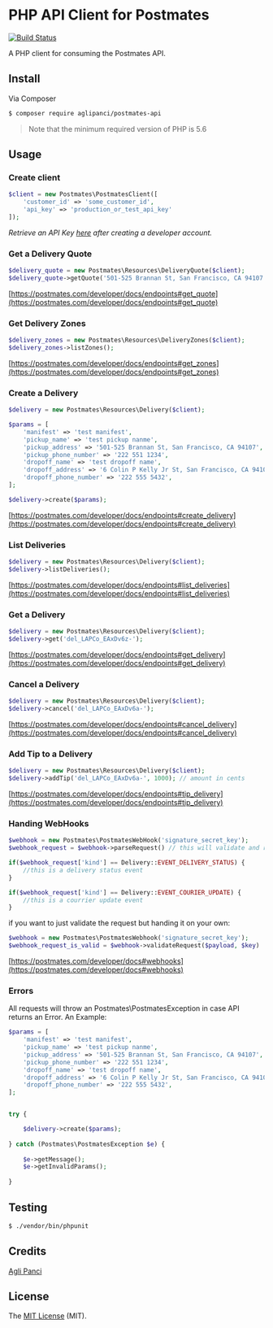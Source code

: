 # PHP API Client for Postmates
[![Build Status](https://travis-ci.org/aglipanci/postmates-api.svg?branch=master)](https://travis-ci.org/aglipanci/postmates-api)

A PHP client for consuming the Postmates API.

## Install

Via Composer

``` bash
$ composer require aglipanci/postmates-api
```

> Note that the minimum required version of PHP is 5.6

## Usage

### Create client

```php
$client = new Postmates\PostmatesClient([
    'customer_id' => 'some_customer_id',
    'api_key' => 'production_or_test_api_key'
]);
```
*Retrieve an API Key [here](https://postmates.com/developer/apikey) after creating a developer account.*

### Get a Delivery Quote

```php
$delivery_quote = new Postmates\Resources\DeliveryQuote($client);
$delivery_quote->getQuote('501-525 Brannan St, San Francisco, CA 94107', '6 Colin P Kelly Jr St, San Francisco, CA 94107');
```
[https://postmates.com/developer/docs/endpoints#get_quote](https://postmates.com/developer/docs/endpoints#get_quote)

### Get Delivery Zones

```php
$delivery_zones = new Postmates\Resources\DeliveryZones($client);
$delivery_zones->listZones();
```

[https://postmates.com/developer/docs/endpoints#get_zones](https://postmates.com/developer/docs/endpoints#get_zones)

### Create a Delivery

```php
$delivery = new Postmates\Resources\Delivery($client);

$params = [
    'manifest' => 'test manifest',
    'pickup_name' => 'test pickup nanme',
    'pickup_address' => '501-525 Brannan St, San Francisco, CA 94107',
    'pickup_phone_number' => '222 551 1234',
    'dropoff_name' => 'test dropoff name',
    'dropoff_address' => '6 Colin P Kelly Jr St, San Francisco, CA 94107',
    'dropoff_phone_number' => '222 555 5432',
];

$delivery->create($params);
```

[https://postmates.com/developer/docs/endpoints#create_delivery](https://postmates.com/developer/docs/endpoints#create_delivery)

### List Deliveries

```php
$delivery = new Postmates\Resources\Delivery($client);
$delivery->listDeliveries();
```

[https://postmates.com/developer/docs/endpoints#list_deliveries](https://postmates.com/developer/docs/endpoints#list_deliveries)

### Get a Delivery

```php
$delivery = new Postmates\Resources\Delivery($client);
$delivery->get('del_LAPCo_EAxDv6z-');
```

[https://postmates.com/developer/docs/endpoints#get_delivery](https://postmates.com/developer/docs/endpoints#get_delivery)

### Cancel a Delivery

```php
$delivery = new Postmates\Resources\Delivery($client);
$delivery->cancel('del_LAPCo_EAxDv6a-');
```

[https://postmates.com/developer/docs/endpoints#cancel_delivery](https://postmates.com/developer/docs/endpoints#cancel_delivery)

### Add Tip to a Delivery

```php
$delivery = new Postmates\Resources\Delivery($client);
$delivery->addTip('del_LAPCo_EAxDv6a-', 1000); // amount in cents
```

[https://postmates.com/developer/docs/endpoints#tip_delivery](https://postmates.com/developer/docs/endpoints#tip_delivery)


### Handing WebHooks

```php
$webhook = new Postmates\PostmatesWebHook('signature_secret_key');
$webhook_request = $webhook->parseRequest() // this will validate and return the webhook request

if($webhook_request['kind'] == Delivery::EVENT_DELIVERY_STATUS) {
    //this is a delivery status event
}

if($webhook_request['kind'] == Delivery::EVENT_COURIER_UPDATE) {
    //this is a courrier update event
}
```
if you want to just validate the request but handing it on your own:
```php
$webhook = new Postmates\PostmatesWebhook('signature_secret_key');
$webhook_request_is_valid = $webhook->validateRequest($payload, $key)
```

[https://postmates.com/developer/docs#webhooks](https://postmates.com/developer/docs#webhooks)

### Errors
All requests will throw an Postmates\PostmatesException in case API returns an Error.
An Example:
```php
$params = [
    'manifest' => 'test manifest',
    'pickup_name' => 'test pickup nanme',
    'pickup_address' => '501-525 Brannan St, San Francisco, CA 94107',
    'pickup_phone_number' => '222 551 1234',
    'dropoff_name' => 'test dropoff name',
    'dropoff_address' => '6 Colin P Kelly Jr St, San Francisco, CA 94107',
    'dropoff_phone_number' => '222 555 5432',
];


try {

    $delivery->create($params);
    
} catch (Postmates\PostmatesException $e) {
    
    $e->getMessage();
    $e->getInvalidParams();
    
}
```


## Testing

``` bash
$ ./vendor/bin/phpunit
```

## Credits

[Agli Panci](https://github.com/aglipanci)

## License

The [MIT License](https://opensource.org/licenses/MIT) (MIT).